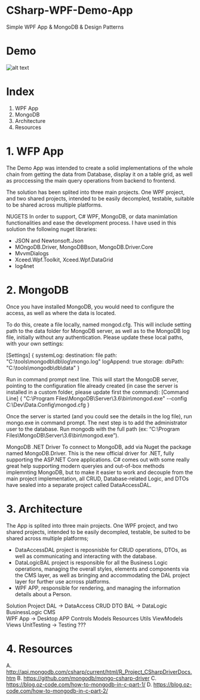 # CSharp-WPF-Demo-App
Simple WPF App &amp; MongoDB &amp; Design Patterns

# Demo
![alt text](https://github.com/claudiu04/CSharp-WPF-Demo-App/blob/master/DemoAppWPF.PNG)

# Index
1. WPF App
2. MongoDB
3. Architecture
4. Resources

# 1. WFP App
  The Demo App was intended to create a solid implementations of the whole chain from getting the data from Database, display it on a     table grid, as well as proccessing the main query operations from backend to frontend.

  The solution has been splited into three main projects. One WPF project, and two shared projects, intended to be easily decompled,       testable, suitable to be shared across multiple platforms.

NUGETS
  In order to support, C# WPF, MongoDB, or data manimlation functionalities and ease the development process. I have used in this         solution the following nuget libraries:
  - JSON and Newtonsoft.Json
  - MOngoDB.Driver, MongoDBBson, MongoDB.Driver.Core
  - MvvmDialogs
  - Xceed.Wpf.Toolkit, Xceed.Wpf.DataGrid
  - log4net

# 2. MongoDB
  Once you have installed MongoDB, you would need to configure the access, as well as where the data is located.

  To do this, create a file locally, named mongod.cfg. This will include setting path to the data folder for MongoDB server, as well as   to the MongoDB log file, initially without any authentication. Please update these local paths, with your own settings:
  
[Settings]
  {
  systemLog:
    destination: file
    path: "C:\\tools\\mongodb\\db\\log\\mongo.log"
    logAppend: true
  storage:
    dbPath: "C:\\tools\\mongodb\\db\\data"
  }
  
  Run in command prompt next line. This will start the MongoDB server, pointing to the configuration file already created (in case the     server is installed in a custom folder, please update first the command):
[Command Line]
  {
    "C:\Program Files\MongoDB\Server\3.6\bin\mongod.exe" --config C:\Dev\Data.Config\mongod.cfg
  }
  
  Once the server is started (and you could see the details in the log file), run mongo.exe in command prompt. The next step is to add     the administrator user to the database. Run mongodb with the full path (ex: “C:\Program Files\MongoDB\Server\3.6\bin\mongod.exe”).
  
MongoDB .NET Driver
  To connect to MongoDB, add via Nuget the package named MongoDB.Driver. This is the new official driver for .NET, fully supporting the   ASP.NET Core applications. C# comes out with some really great help supporting modern queryies and out-of-box methods implemnting       MongoDB, but to make it easier to work and decouple from the main project implementation, all CRUD, Database-related Logic, and DTOs     have sealed into a separate project called DataAccessDAL. 
  
  
# 3. Architecture
  The App is splited into three main projects. One WPF project, and two shared projects, intended to be easily decompled, testable,   be   suited to be shared across multiple platforms;
  - DataAccessDAL project is reposnisble for CRUD operations, DTOs, as well as communicating and interacting with the database. 
  - DataLogicBAL project is responsible for all the Business Logic operations, managing the overall styles, elements and components via     the CMS layer, as well as bringing and accommodating the DAL project layer for further use acrross platforms.  
  - WPF APP, responsible for rendering, and managing the information details about a Person. 
  
Solution Project
    DAL             -> DataAccess
      CRUD
      DTO
    BAL             -> DataLogic
      BusinessLogic
      CMS  
    WPF App         -> Desktop APP 
      Controls
      Models
      Resources
      Utils
      ViewModels
      Views
    UnitTesting      -> Testing ???
    
# 4. Resources
  A. http://api.mongodb.com/csharp/current/html/R_Project_CSharpDriverDocs.htm
  B. https://github.com/mongodb/mongo-csharp-driver
  C. https://blog.oz-code.com/how-to-mongodb-in-c-part-1/
  D. https://blog.oz-code.com/how-to-mongodb-in-c-part-2/
